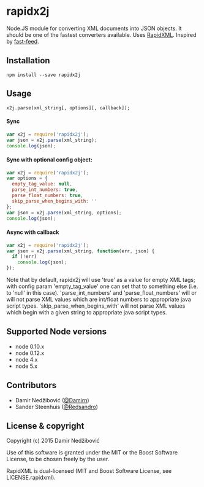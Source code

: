 # rapidx2j

Node.JS module for converting XML documents into JSON objects. It should be one
of the fastest converters available. Uses [RapidXML](http://rapidxml.sourceforge.net/).
Inspired by [fast-feed](https://github.com/rla/fast-feed).

## Installation

`npm install --save rapidx2j`

## Usage

`x2j.parse(xml_string[, options][, callback]);`

#### Sync

```javascript
var x2j = require('rapidx2j');
var json = x2j.parse(xml_string);
console.log(json);
```

#### Sync with optional config object:

```javascript
var x2j = require('rapidx2j');
var options = {
  empty_tag_value: null,
  parse_int_numbers: true,
  parse_float_numbers: true,
  skip_parse_when_begins_with: ''  
};
var json = x2j.parse(xml_string, options);
console.log(json);
```

#### Async with callback

```javascript
var x2j = require('rapidx2j');
var json = x2j.parse(xml_string, function(err, json) {
  if (!err)
    console.log(json);
});
```

Note that by default, rapidx2j will use 'true' as a value for empty XML tags; with config param 'empty_tag_value' one can set that to something else
(i.e. to 'null' in this case).
'parse_int_numbers' and 'parse_float_numbers' will or will not parse XML values which are int/float numbers to appropriate java script types.
'skip_parse_when_begins_with' will not parse XML values which begin with a given string to appropriate java script types.
## Supported Node versions

 * node 0.10.x
 * node 0.12.x
 * node 4.x
 * node 5.x

## Contributors

* Damir Nedžibović ([@Damirn](https://github.com/damirn))
* Sander Steenhuis ([@Redsandro](https://twitter.com/Redsandro))

## License & copyright

Copyright (c) 2015 Damir Nedžibović

Use of this software is granted under the MIT or the Boost Software License,
to be chosen freely by the user.

RapidXML is dual-licensed (MIT and Boost Software License, see LICENSE.rapidxml).
